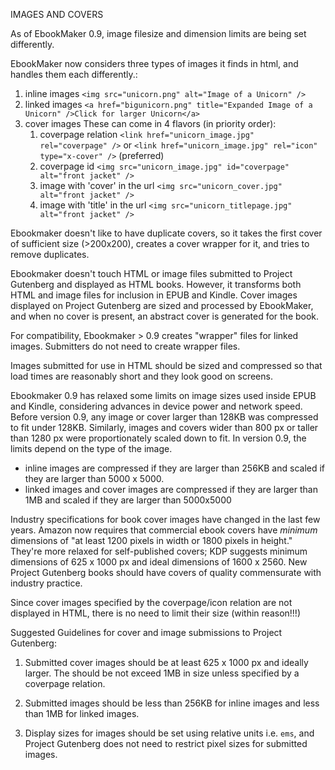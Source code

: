 IMAGES AND COVERS

As of EbookMaker 0.9, image filesize and dimension limits are being set differently.

EbookMaker now considers three types of images it finds in html, and handles them each differently.:

1. inline images
    `<img src="unicorn.png" alt="Image of a Unicorn" />`
2. linked images
    `<a href="bigunicorn.png" title="Expanded Image of a Unicorn" />Click for larger Unicorn</a>`
3. cover images
   These can come in 4 flavors (in priority order):
    1. coverpage relation
        `<link href="unicorn_image.jpg" rel="coverpage" />`  or `<link href="unicorn_image.jpg" rel="icon" type="x-cover" />` (preferred)
    2. coverpage id
        `<img src="unicorn_image.jpg" id="coverpage" alt="front jacket" />`
    3. image with 'cover' in the url
        `<img src="unicorn_cover.jpg" alt="front jacket" />`
    4. image with 'title' in the url
        `<img src="unicorn_titlepage.jpg" alt="front jacket" />`

Ebookmaker doesn't like to have duplicate covers, so it takes the first cover of sufficient size (>200x200), creates a cover wrapper for it, and tries to remove duplicates.

Ebookmaker doesn't touch HTML or image files submitted to Project Gutenberg and displayed as HTML books. However, it transforms both HTML and image files for inclusion in EPUB and Kindle. Cover images displayed on Project Gutenberg are sized and processed by EbookMaker, and when no cover is present, an abstract cover is generated for the book.

For compatibility, Ebookmaker > 0.9 creates "wrapper" files for linked images. Submitters do not need to create wrapper files.

Images submitted for use in HTML should be sized and compressed so that load times are reasonably short and they look good on screens.

Ebookmaker 0.9 has relaxed some limits on image sizes used inside EPUB and Kindle, considering advances in device power and network speed. Before version 0.9, any image or cover larger than 128KB was compressed to  fit under 128KB. Similarly, images and covers wider than 800 px or taller than 1280 px were proportionately scaled down to fit. In version 0.9, the limits depend on the type of the image. 

- inline images are compressed if they are larger than 256KB and scaled if they are larger than 5000 x 5000.
- linked images and cover images are compressed if they are larger than 1MB and scaled if they are larger than 5000x5000

Industry specifications for book cover images have changed in the last few years. Amazon now requires that commercial ebook covers have _minimum_ dimensions of "at least 1200 pixels in width or 1800 pixels in height." They're more relaxed for self-published covers; KDP suggests minimum dimensions of 625 x 1000 px and ideal dimensions of 1600 x 2560. New Project Gutenberg books should have covers of quality commensurate with industry practice.

Since cover images specified by the coverpage/icon relation are not displayed in HTML, there is no need to limit their size (within reason!!!)

Suggested Guidelines for cover and image submissions to Project Gutenberg:

1. Submitted cover images should be at least 625 x 1000 px and ideally larger. The should be not exceed 1MB in size unless specified by a coverpage relation.

2. Submitted images should be less than 256KB for inline images and less than 1MB for linked images.

3. Display sizes for images should be set using relative units i.e. `ems`, and Project Gutenberg does not need to restrict pixel sizes for submitted images.




